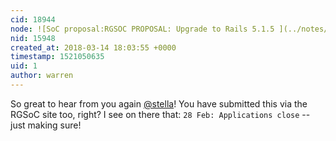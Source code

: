 ```yaml
---
cid: 18944
node: ![SoC proposal:RGSOC PROPOSAL: Upgrade to Rails 5.1.5 ](../notes/stella/03-14-2018/soc-proposal-rgsoc-proposal-upgrade-to-rails-5-1-5)
nid: 15948
created_at: 2018-03-14 18:03:55 +0000
timestamp: 1521050635
uid: 1
author: warren
---
```


So great to hear from you again [@stella](/profile/stella)! You have submitted this via the RGSoC site too, right? I see on there that: `28 Feb: Applications close` -- just making sure!
